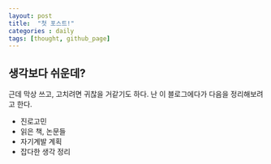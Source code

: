```yaml
---
layout: post
title:  "첫 포스트!"
categories : daily
tags: [thought, github_page]
---
```

## 생각보다 쉬운데?

근데 막상 쓰고, 고치려면 귀찮을 거같기도 하다.
난 이 블로그에다가 다음을 정리해보려고 한다.
* 진로고민
* 읽은 책, 논문들
* 자기계발 계획
* 잡다한 생각 정리
